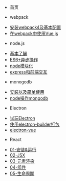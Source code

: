 * 首页 

* webpack

 - [安装webpack4及基本配置](webpack_doc/webpack_01.md)
 - [在webpack中使用Vue.js](webpack_doc/webpack_02.md)

* node.js

 - [基本了解](node.js/01-起步.md)
 - [ES6+异步操作](node.js/异步.md)
 - [node模块化](node.js/02-模块化.md)
 - [express和前端交互](node.js/04-接收前端提交的数据.md)

* monogodb

 - [安装以及简单使用](mongodb/安装及简单使用.md)
 - [node操作mongodb](mongodb/node操作mongodb.md)

* Electron

 - [试玩Electron](Electron/试玩electron.md)
 - [使用electron-builder打包](Electron/打包.md)
 - [electron-vue](Electron/electron-vue.md)

* React

 - [01-安装&运行](React/01-安装&运行.md)
 - [02-JSX](React/02-JSX.md)
 - [03-元素渲染](React/03-元素渲染.md)
 - [04-组件](React/04-组件.md)
 - [05-生命周期](React/05-生命周期.md)
